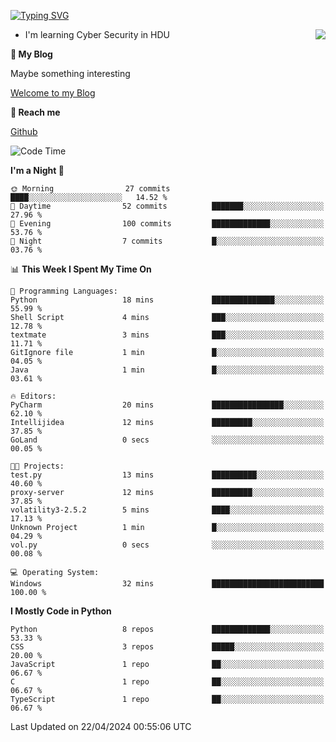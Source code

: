 [![Typing SVG](https://readme-typing-svg.herokuapp.com?font=Fira+Code&pause=1000&random=false&width=450&height=60&lines=Hello+%F0%9F%91%8B%F0%9F%8F%BB;I'm+JBNRZ)](https://git.io/typing-svg)

<a href="#">
  <img align="right" src="https://github-readme-stats.vercel.app/api?username=JBNRZ&show_icons=true&bg_color=15,f2f7fd,E0EAFC" />
</a>

- I'm learning Cyber Security in HDU

 **🌱 My Blog**

Maybe something interesting

[Welcome to my Blog](https://jbnrz.com.cn/)

 **💬 Reach me** 

[Github](https://github.com/JBNRZ)


<!--START_SECTION:waka-->
![Code Time](http://img.shields.io/badge/Code%20Time-423%20hrs%205%20mins-blue)

**I'm a Night 🦉** 

```text
🌞 Morning                27 commits          ████░░░░░░░░░░░░░░░░░░░░░   14.52 % 
🌆 Daytime                52 commits          ███████░░░░░░░░░░░░░░░░░░   27.96 % 
🌃 Evening                100 commits         █████████████░░░░░░░░░░░░   53.76 % 
🌙 Night                  7 commits           █░░░░░░░░░░░░░░░░░░░░░░░░   03.76 % 
```


📊 **This Week I Spent My Time On** 

```text
💬 Programming Languages: 
Python                   18 mins             ██████████████░░░░░░░░░░░   55.99 % 
Shell Script             4 mins              ███░░░░░░░░░░░░░░░░░░░░░░   12.78 % 
textmate                 3 mins              ███░░░░░░░░░░░░░░░░░░░░░░   11.71 % 
GitIgnore file           1 min               █░░░░░░░░░░░░░░░░░░░░░░░░   04.05 % 
Java                     1 min               █░░░░░░░░░░░░░░░░░░░░░░░░   03.61 % 

🔥 Editors: 
PyCharm                  20 mins             ████████████████░░░░░░░░░   62.10 % 
Intellijidea             12 mins             █████████░░░░░░░░░░░░░░░░   37.85 % 
GoLand                   0 secs              ░░░░░░░░░░░░░░░░░░░░░░░░░   00.05 % 

🐱‍💻 Projects: 
test.py                  13 mins             ██████████░░░░░░░░░░░░░░░   40.60 % 
proxy-server             12 mins             █████████░░░░░░░░░░░░░░░░   37.85 % 
volatility3-2.5.2        5 mins              ████░░░░░░░░░░░░░░░░░░░░░   17.13 % 
Unknown Project          1 min               █░░░░░░░░░░░░░░░░░░░░░░░░   04.29 % 
vol.py                   0 secs              ░░░░░░░░░░░░░░░░░░░░░░░░░   00.08 % 

💻 Operating System: 
Windows                  32 mins             █████████████████████████   100.00 % 
```

**I Mostly Code in Python** 

```text
Python                   8 repos             █████████████░░░░░░░░░░░░   53.33 % 
CSS                      3 repos             █████░░░░░░░░░░░░░░░░░░░░   20.00 % 
JavaScript               1 repo              ██░░░░░░░░░░░░░░░░░░░░░░░   06.67 % 
C                        1 repo              ██░░░░░░░░░░░░░░░░░░░░░░░   06.67 % 
TypeScript               1 repo              ██░░░░░░░░░░░░░░░░░░░░░░░   06.67 % 
```




 Last Updated on 22/04/2024 00:55:06 UTC
<!--END_SECTION:waka-->
